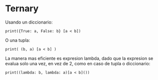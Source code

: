 # Ternary

Usando un diccionario:

    print({True: a, False: b} [a < b])

O una tupla:

    print( (b, a) [a < b] )

La manera mas eficiente es expresion lambda, dado que la expresion se evalua solo una vez, en vez de 2, como en caso de tupla o diccionario:

    
    print((lambda: b, lambda: a)[a < b]())
